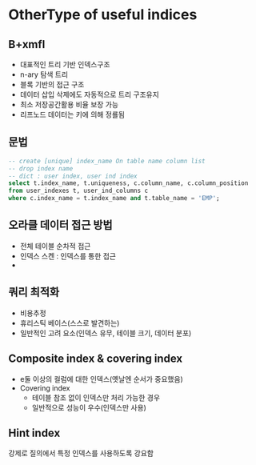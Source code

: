 # OtherType of useful indices
## B+xmfl
- 대표적인 트리 기반 인덱스구조
- n-ary 탐색 트리
- 블록 기반의 접근 구조
- 데이터 삽입 삭제에도 자동적으로 트리 구조유지
- 최소 저장공간활용 비율 보장 가능
- 리프노드 데이터는 키에 의해 정룔됨
## 문법
```sql
-- create [unique] index_name On table name column list
-- drop index name
-- dict : user index, user ind index
select t.index_name, t.uniqueness, c.column_name, c.column_position
from user_indexes t, user_ind_columns c
where c.index_name = t.index_name and t.table_name = 'EMP';
```

## 오라클 데이터 접근 방법
- 전체 테이블 순차적 접근
- 인덱스 스켄 : 인덱스를 통한 접근
- 

## 쿼리 최적화
- 비용추정
- 휴리스틱 베이스(스스로 발견하는)
- 일반적인 고려 요소(인덱스 유무, 테이블 크기, 데이터 분포)

## Composite index & covering index
- e둘 이상의 컬럼에 대한 인덱스(옛날엔 순서가 중요했음)
- Covering index
	- 테이블 참조 없이 인덱스만 처리 가능한 경우
	- 일반적으로 성능이 우수(인덱스만 사용)
## Hint index
강제로 질의에서 특정 인덱스를 사용하도록 강요함

